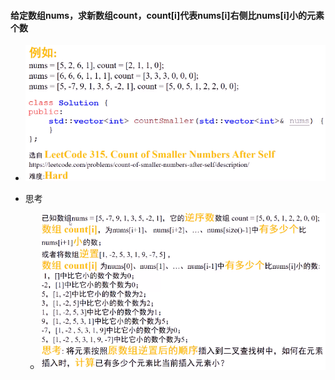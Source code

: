 #### 给定数组nums，求新数组count，count[i]代表nums[i]右侧比nums[i]小的元素个数

* ![image-20210717213202491](逆序数.assets/image-20210717213202491.png)

* 思考
  * ![image-20210717213223336](逆序数.assets/image-20210717213223336.png)

